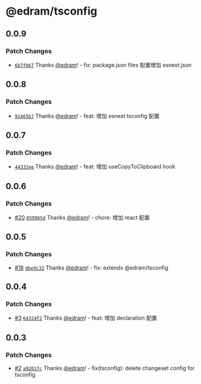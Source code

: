 # @edram/tsconfig

## 0.0.9

### Patch Changes

- [`6b7fb67`](https://github.com/edram/packages/commit/6b7fb6776d6469d61b667b3a81c65e58df146630) Thanks [@edram](https://github.com/edram)! - fix: package.json files 配置增加 esnext.json

## 0.0.8

### Patch Changes

- [`91465b7`](https://github.com/edram/packages/commit/91465b7357b0899c1b32689b57f43b5d36c4ef0a) Thanks [@edram](https://github.com/edram)! - feat: 增加 esnext tsconfig 配置

## 0.0.7

### Patch Changes

- [`44332ee`](https://github.com/edram/packages/commit/44332eea8d51e74942a4a99b1d05636c40cce6c3) Thanks [@edram](https://github.com/edram)! - feat: 增加 useCopyToClipboard hook

## 0.0.6

### Patch Changes

- [#20](https://github.com/edram/packages/pull/20) [`859965d`](https://github.com/edram/packages/commit/859965db68f765ac8525050e3c004376cd8dc306) Thanks [@edram](https://github.com/edram)! - chore: 增加 react 配置

## 0.0.5

### Patch Changes

- [#18](https://github.com/edram/packages/pull/18) [`dbe9c32`](https://github.com/edram/packages/commit/dbe9c3298de101d4bb7226edc7c8351efe766855) Thanks [@edram](https://github.com/edram)! - fix: extends @edram/tsconfig

## 0.0.4

### Patch Changes

- [#3](https://github.com/edram/packages/pull/3) [`64324f2`](https://github.com/edram/packages/commit/64324f2d061a8b103fb41ba538db9530b641a55f) Thanks [@edram](https://github.com/edram)! - feat: 增加 declaration 配置

## 0.0.3

### Patch Changes

- [#2](https://github.com/edram/packages/pull/2) [`a9201fc`](https://github.com/edram/packages/commit/a9201fc3bd24096f46c1ec037ee9eda2ba2e7d65) Thanks [@edram](https://github.com/edram)! - fix(tsconfig): delete changeset config for tsconfig
